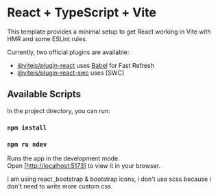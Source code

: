 # React + TypeScript + Vite

This template provides a minimal setup to get React working in Vite with HMR and some ESLint rules.

Currently, two official plugins are available:

- [@vitejs/plugin-react](https://github.com/vitejs/vite-plugin-react/blob/main/packages/plugin-react/README.md) uses [Babel](https://babeljs.io/) for Fast Refresh
- [@vitejs/plugin-react-swc](https://github.com/vitejs/vite-plugin-react-swc) uses [SWC]

## Available Scripts

In the project directory, you can run:
### `npm install`
### `npm ru ndev`

Runs the app in the development mode.\
Open [[http://localhost:5173](http://localhost:5173/)] to view it in your browser.

I am using react ,bootstrap & bootstrap icons, i don't use scss because i don't need to write more custom css.






